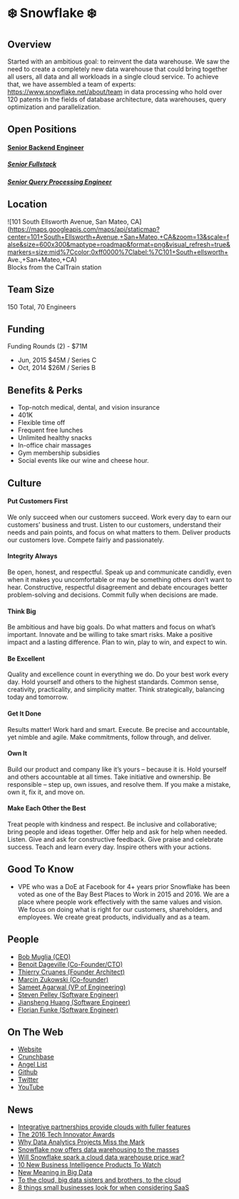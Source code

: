 # ❄️ Snowflake ❄️

## Overview
Started with an ambitious goal: to reinvent the data warehouse. We saw the need to create a completely new data warehouse that could bring together all users, all data and all workloads in a single cloud service.
To achieve that, we have assembled a team of experts: https://www.snowflake.net/about/team in data processing who hold over 120 patents in the fields of database architecture, data warehouses, query optimization and parallelization.

## Open Positions
#### [Senior Backend Engineer](senior-backend-engineer.md)
##### [Senior Fullstack](senior-fullstack.md)
##### [Senior Query Processing Engineer](senior-query-processing-engineer.md)

## Location
![101 South Ellsworth Avenue, San Mateo, CA](https://maps.googleapis.com/maps/api/staticmap?center=101+South+Ellsworth+Avenue,+San+Mateo,+CA&zoom=13&scale=false&size=600x300&maptype=roadmap&format=png&visual_refresh=true&markers=size:mid%7Ccolor:0xff0000%7Clabel:%7C101+South+ellsworth+ Ave.,+San+Mateo,+CA)  
Blocks from the CalTrain station

## Team Size
150 Total, 70 Engineers

## Funding
Funding Rounds (2) - $71M
+ Jun, 2015	$45M / Series C
+ Oct, 2014	$26M / Series B

## Benefits & Perks
+ Top-notch medical, dental, and vision insurance
+ 401K
+ Flexible time off
+ Frequent free lunches
+ Unlimited healthy snacks
+ In-office chair massages
+ Gym membership subsidies
+ Social events like our wine and cheese hour.
## Culture
#### Put Customers First
We only succeed when our customers succeed. Work every day to earn our customers’ business and trust. Listen to our customers, understand their needs and pain points, and focus on what matters to them. Deliver products our customers love. Compete fairly and passionately.

#### Integrity Always
Be open, honest, and respectful. Speak up and communicate candidly, even when it makes you uncomfortable or may be something others don’t want to hear. Constructive, respectful disagreement and debate encourages better problem-solving and decisions. Commit fully when decisions are made.

#### Think Big
Be ambitious and have big goals. Do what matters and focus on what’s important. Innovate and be willing to take smart risks. Make a positive impact and a lasting difference. Plan to win, play to win, and expect to win.

#### Be Excellent
Quality and excellence count in everything we do. Do your best work every day. Hold yourself and others to the highest standards. Common sense, creativity, practicality, and simplicity matter. Think strategically, balancing today and tomorrow.

#### Get It Done
Results matter! Work hard and smart. Execute. Be precise and accountable, yet nimble and agile. Make commitments, follow through, and deliver.

#### Own It
Build our product and company like it’s yours – because it is. Hold yourself and others accountable at all times. Take initiative and ownership. Be responsible – step up, own issues, and resolve them. If you make a mistake, own it, fix it, and move on.

#### Make Each Other the Best
Treat people with kindness and respect. Be inclusive and collaborative; bring people and ideas together. Offer help and ask for help when needed. Listen. Give and ask for constructive feedback. Give praise and celebrate success. Teach and learn every day. Inspire others with your actions.

## Good To Know
+ VPE who was a DoE at Facebook for 4+ years prior
Snowflake has been voted as one of the Bay Best Places to Work in 2015 and 2016. We are a place
where people work effectively with the same values and vision. We focus on doing what is right for
our customers, shareholders, and employees. We create great products, individually and as a team.

## People
+ [Bob Muglia (CEO)](https://www.linkedin.com/in/bob-muglia-714ba592)
+ [Benoit Dageville (Co-Founder/CTO)](https://www.linkedin.com/in/benoit-dageville-3011845)
+ [Thierry Cruanes (Founder Architect)](https://www.linkedin.com/in/thierry-cruanes-3927363)
+ [Marcin Zukowski (Co-founder)](https://www.linkedin.com/in/marcinzukowski)
+ [Sameet Agarwal (VP of Engineering)](https://www.linkedin.com/in/sameet-agarwal-9a51282)
+ [Steven Pelley (Software Engineer)](https://www.linkedin.com/in/steven-pelley-87879125)
+ [Jiansheng Huang (Software Engineer)](https://www.linkedin.com/in/jianshenghuang)
+ [Florian Funke (Software Engineer)](https://www.linkedin.com/in/ffunke)

## On The Web
+ [Website](https://www.snowflake.net/)  
+ [Crunchbase](https://www.crunchbase.com/organization/snowflake-computing)
+ [Angel List](https://angel.co/snowflake-computing)  
+ [Github](https://github.com/snowflakedb)  
+ [Twitter](https://twitter.com/SnowflakeDB?ref_src=twsrc%5Egoogle%7Ctwcamp%5Eserp%7Ctwgr%5Eauthor)  
+ [YouTube](https://www.youtube.com/user/snowflakecomputing)

## News
+ [Integrative partnerships provide clouds with fuller features](http://siliconangle.com/blog/2016/12/02/integrative-partnerships-provide-clouds-fuller-features-reinvent)
+ [The 2016 Tech Innovator Awards](http://www.crn.com/slide-shows/data-center/300082800/the-2016-tech-innovator-awards.htm/pgno/0/2)
+ [Why Data Analytics Projects Miss the Mark](http://www.cioinsight.com/it-strategy/big-data/slideshows/why-data-analytics-projects-miss-the-mark.html)
+ [Snowflake now offers data warehousing to the masses](http://www.infoworld.com/article/3132720/big-data/snowflake-now-offers-data-warehousing-to-the-masses.html)
+ [Will Snowflake spark a cloud data warehouse price war?](http://www.zdnet.com/article/will-snowflake-spark-a-cloud-data-warehouse-price-war/)
+ [10 New Business Intelligence Products To Watch
](http://www.crn.com/slide-shows/applications-os/300082422/10-new-business-intelligence-products-to-watch.htm/pgno/0/9)
+ [New Meaning in Big Data](http://www.dataversity.net/new-meaning-big-data/)
+ [To the cloud, big data sisters and brothers, to the cloud](http://www.zdnet.com/article/to-the-cloud-big-data-sisters-and-brothers-to-the-cloud/)
+ [8 things small businesses look for when considering SaaS](http://www.cio.com/article/3124427/small-business/8-things-small-business-look-for-when-considering-saas.html?nsdr=true&page=2)
